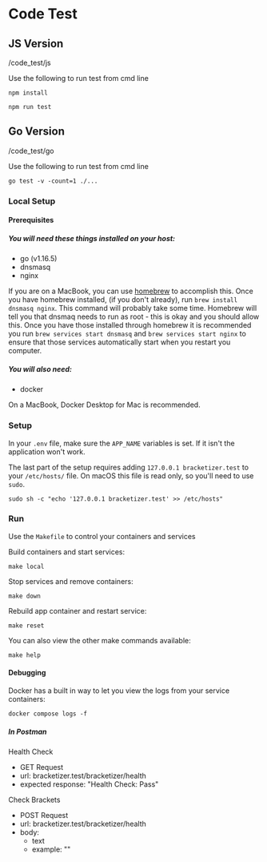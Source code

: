 # Code Test

## JS Version
/code_test/js

Use the following to run test from cmd line
```shell
npm install

npm run test
```

## Go Version
/code_test/go

Use the following to run test from cmd line
```shell
go test -v -count=1 ./...
```

### Local Setup

#### Prerequisites

##### You will need these things installed on your host:

- go (v1.16.5)
- dnsmasq
- nginx

If you are on a MacBook, you can use [homebrew](https://brew.sh/) to accomplish this.
Once you have homebrew installed, (if you don't already), run `brew install dnsmasq nginx`. This command will probably take some time.
Homebrew will tell you that dnsmaq needs to run as root - this is okay and you should allow this.
Once you have those installed through homebrew it is recommended you run `brew services start dnsmasq`
and `brew services start nginx` to ensure that those services automatically start when you restart you computer.
##### You will also need:

- docker

On a MacBook, Docker Desktop for Mac is recommended.

### Setup

In your `.env` file, make sure the `APP_NAME` variables is set. If it isn't the application won't work.

The last part of the setup requires adding `127.0.0.1 bracketizer.test` to your `/etc/hosts/` file. On macOS this file is
read only, so you'll need to use `sudo`.
```shell
sudo sh -c "echo '127.0.0.1 bracketizer.test' >> /etc/hosts"
```

### Run
Use the `Makefile` to control your containers and services

Build containers and start services:
```shell
make local
```
Stop services and remove containers:
```shell
make down
```
Rebuild app container and restart service:
```shell
make reset
```

You can also view the other make commands available:
```shell
make help
```


#### Debugging
Docker has a built in way to let you view the logs from your service containers:
```shell
docker compose logs -f
```

##### In Postman
Health Check
- GET Request
- url: bracketizer.test/bracketizer/health
- expected response: "Health Check: Pass"

Check Brackets
- POST Request
- url: bracketizer.test/bracketizer/health
- body:
    - text
    - example: "<string>"